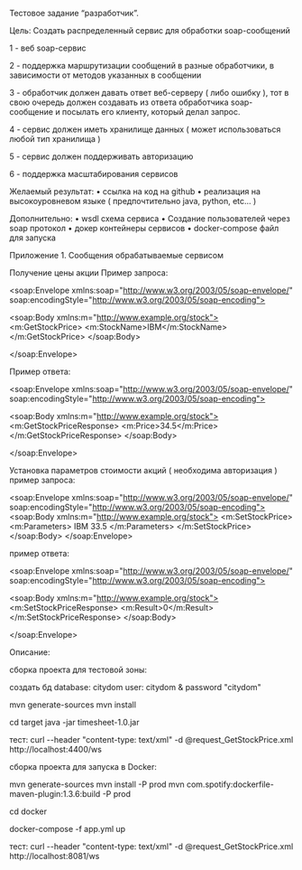 Тестовое задание “разработчик”.

Цель: Создать распределенный сервис для обработки soap-сообщений

1 - веб soap-сервис

2 - поддержка маршрутизации сообщений в разные обработчики, в зависимости от методов указанных в сообщении

3 - обработчик должен давать ответ веб-серверу ( либо ошибку ), тот в свою очередь должен создавать из ответа обработчика soap-сообщение и посылать его клиенту, который делал запрос.

4 - сервис должен иметь хранилище данных ( может использоваться любой тип хранилища )

5 - сервис должен поддерживать авторизацию

6 - поддержка масштабирования сервисов


Желаемый результат:
    • ссылка на код на github
    • реализация на высокоуровневом языке  ( предпочтительно java, python, etc... )

Дополнительно:
    • wsdl схема сервиса
    • Создание пользователей через soap протокол
    • докер контейнеры сервисов
    • docker-compose файл для запуска




Приложение 1. Сообщения обрабатываемые сервисом

Получение цены акции
Пример запроса:
<?xml version="1.0"?>

<soap:Envelope
xmlns:soap="http://www.w3.org/2003/05/soap-envelope/"
soap:encodingStyle="http://www.w3.org/2003/05/soap-encoding">

<soap:Body xmlns:m="http://www.example.org/stock">
  <m:GetStockPrice>
    <m:StockName>IBM</m:StockName>
  </m:GetStockPrice>
</soap:Body>

</soap:Envelope>

Пример ответа:
<?xml version="1.0"?>

<soap:Envelope
xmlns:soap="http://www.w3.org/2003/05/soap-envelope/"
soap:encodingStyle="http://www.w3.org/2003/05/soap-encoding">

<soap:Body xmlns:m="http://www.example.org/stock">
  <m:GetStockPriceResponse>
    <m:Price>34.5</m:Price>
  </m:GetStockPriceResponse>
</soap:Body>

</soap:Envelope>


Установка параметров стоимости акций ( необходима авторизация )
пример запроса:
<?xml version="1.0"?>

<soap:Envelope
xmlns:soap="http://www.w3.org/2003/05/soap-envelope/"
soap:encodingStyle="http://www.w3.org/2003/05/soap-encoding">
<soap:Body xmlns:m="http://www.example.org/stock">
  <m:SetStockPrice>
    <m:Parameters>
    	<StockName xsi:type="xsd:string">IBM</StockName>
        <price xsi:type="xsd:float">33.5</price>
    </m:Parameters>
  </m:SetStockPrice>
</soap:Body>
</soap:Envelope>

пример ответа:
<?xml version="1.0"?>

<soap:Envelope
xmlns:soap="http://www.w3.org/2003/05/soap-envelope/"
soap:encodingStyle="http://www.w3.org/2003/05/soap-encoding">

<soap:Body xmlns:m="http://www.example.org/stock">
  <m:SetStockPriceResponse>
    <m:Result>0</m:Result>
  </m:SetStockPriceResponse>
</soap:Body>

</soap:Envelope>

Описание:

сборка проекта для тестовой зоны:

создать бд
 database: citydom
 user: citydom & password "citydom"
     

mvn generate-sources
mvn install

cd target 
java -jar timesheet-1.0.jar

тест:
curl --header "content-type: text/xml" -d @request_GetStockPrice.xml http://localhost:4400/ws


сборка проекта для запуска в Docker:

mvn generate-sources
mvn install -P prod
mvn com.spotify:dockerfile-maven-plugin:1.3.6:build -P prod

cd docker

docker-compose -f app.yml up

тест:
curl --header "content-type: text/xml" -d @request_GetStockPrice.xml http://localhost:8081/ws
  
